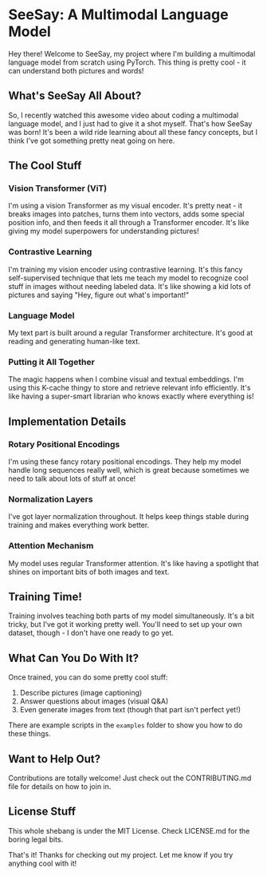 # SeeSay: A Multimodal Language Model

Hey there! Welcome to SeeSay, my project where I'm building a multimodal language model from scratch using PyTorch. This thing is pretty cool - it can understand both pictures and words!

## What's SeeSay All About?

So, I recently watched this awesome video about coding a multimodal language model, and I just had to give it a shot myself. That's how SeeSay was born! It's been a wild ride learning about all these fancy concepts, but I think I've got something pretty neat going on here.

## The Cool Stuff

### Vision Transformer (ViT)

I'm using a vision Transformer as my visual encoder. It's pretty neat - it breaks images into patches, turns them into vectors, adds some special position info, and then feeds it all through a Transformer encoder. It's like giving my model superpowers for understanding pictures!

### Contrastive Learning

I'm training my vision encoder using contrastive learning. It's this fancy self-supervised technique that lets me teach my model to recognize cool stuff in images without needing labeled data. It's like showing a kid lots of pictures and saying "Hey, figure out what's important!"

### Language Model

My text part is built around a regular Transformer architecture. It's good at reading and generating human-like text.

### Putting it All Together

The magic happens when I combine visual and textual embeddings. I'm using this K-cache thingy to store and retrieve relevant info efficiently. It's like having a super-smart librarian who knows exactly where everything is!

## Implementation Details

### Rotary Positional Encodings

I'm using these fancy rotary positional encodings. They help my model handle long sequences really well, which is great because sometimes we need to talk about lots of stuff at once!

### Normalization Layers

I've got layer normalization throughout. It helps keep things stable during training and makes everything work better.

### Attention Mechanism

My model uses regular Transformer attention. It's like having a spotlight that shines on important bits of both images and text.


## Training Time!

Training involves teaching both parts of my model simultaneously. It's a bit tricky, but I've got it working pretty well. You'll need to set up your own dataset, though - I don't have one ready to go yet.

## What Can You Do With It?

Once trained, you can do some pretty cool stuff:

1. Describe pictures (image captioning)
2. Answer questions about images (visual Q&A)
3. Even generate images from text (though that part isn't perfect yet!)

There are example scripts in the `examples` folder to show you how to do these things.

## Want to Help Out?

Contributions are totally welcome! Just check out the CONTRIBUTING.md file for details on how to join in.

## License Stuff

This whole shebang is under the MIT License. Check LICENSE.md for the boring legal bits.

That's it! Thanks for checking out my project. Let me know if you try anything cool with it!



